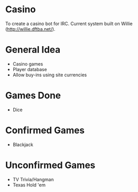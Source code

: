 Casino
===
To create a casino bot for IRC. Current system built on Willie (http://willie.dftba.net/).

General Idea
===
- Casino games
- Player database
- Allow buy-ins using site currencies

Games Done
===
- Dice

Confirmed Games
===
- Blackjack

Unconfirmed Games
===
- TV Trivia/Hangman
- Texas Hold 'em
